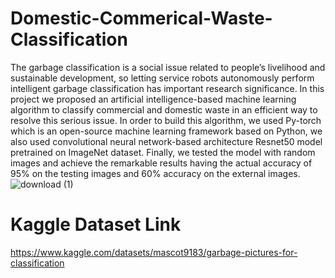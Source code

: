 # Domestic-Commerical-Waste-Classification
The garbage classification is a social issue related to people’s livelihood and  sustainable development, so letting service robots autonomously perform  intelligent garbage classification has important research significance. In this  project we proposed an artificial intelligence-based machine learning algorithm to  classify commercial and domestic waste in an efficient way to resolve this serious  issue. In order to build this algorithm, we used Py-torch which is an open-source  machine learning framework based on Python, we also used convolutional neural  network-based architecture Resnet50 model pretrained on ImageNet dataset.  Finally, we tested the model with random images and achieve the remarkable  results having the actual accuracy of 95% on the testing images and 60% accuracy  on the external images. 
![download (1)](https://user-images.githubusercontent.com/108006537/175134836-a033358d-0d64-4280-b481-30215636ce14.png)


# Kaggle Dataset Link
https://www.kaggle.com/datasets/mascot9183/garbage-pictures-for-classification
